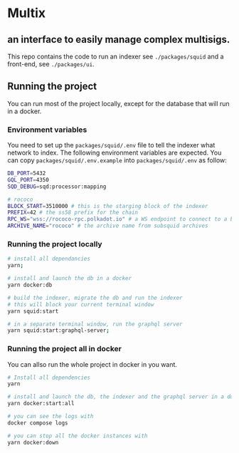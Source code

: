 # Multix

## an interface to easily manage complex multisigs.

This repo contains the code to run an indexer see `./packages/squid` and a front-end, see `./packages/ui`.

## Running the project

You can run most of the project locally, except for the database that will run in a docker.

### Environment variables

You need to set up the `packages/squid/.env` file to tell the indexer what network to index. The following environment variables are expected. You can copy `packages/squid/.env.example` into `packages/squid/.env` as follow:

```bash
DB_PORT=5432
GQL_PORT=4350
SQD_DEBUG=sqd:processor:mapping

# rococo
BLOCK_START=3510000 # this is the starging block of the indexer
PREFIX=42 # the ss58 prefix for the chain
RPC_WS="wss://rococo-rpc.polkadot.io" # a WS endpoint to connect to a blockchain
ARCHIVE_NAME="rococo" # the archive name from subsquid archives
```

### Running the project locally

```bash
# install all dependancies
yarn;

# install and launch the db in a docker
yarn docker:db

# build the indexer, migrate the db and run the indexer
# this will block your current terminal window
yarn squid:start

# in a separate terminal window, run the graphql server
yarn squid:start:graphql-server;
```

### Running the project all in docker

You can allso run the whole project in docker in you want.

```bash
# Install all dependencies
yarn

# install and launch the db, the indexer and the graphql server in a docker
yarn docker:start:all

# you can see the logs with
docker compose logs

# you can stop all the docker instances with
yarn docker:down
```
